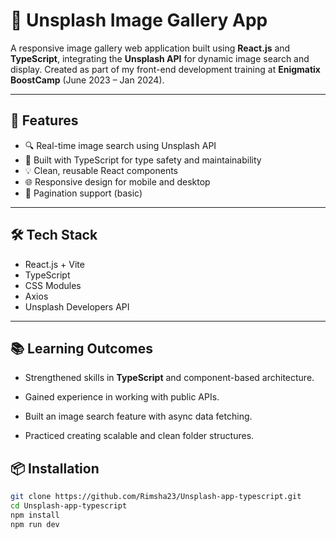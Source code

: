 # 📸 Unsplash Image Gallery App

A responsive image gallery web application built using **React.js** and **TypeScript**, integrating the **Unsplash API** for dynamic image search and display. Created as part of my front-end development training at **Enigmatix BoostCamp** (June 2023 – Jan 2024).

---

## 🚀 Features

- 🔍 Real-time image search using Unsplash API
- 🎯 Built with TypeScript for type safety and maintainability
- 💡 Clean, reusable React components
- 🌐 Responsive design for mobile and desktop
- 🧭 Pagination support (basic)

---

## 🛠️ Tech Stack

- React.js + Vite
- TypeScript
- CSS Modules
- Axios
- Unsplash Developers API

---

## 📚 Learning Outcomes

- Strengthened skills in **TypeScript** and component-based architecture.

- Gained experience in working with public APIs.

- Built an image search feature with async data fetching.

- Practiced creating scalable and clean folder structures.


## 📦 Installation

```bash
git clone https://github.com/Rimsha23/Unsplash-app-typescript.git
cd Unsplash-app-typescript
npm install
npm run dev

